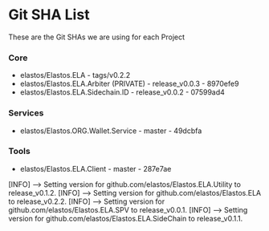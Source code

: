 
# Git SHA List

These are the Git SHAs we are using for each Project

### Core
- elastos/Elastos.ELA - tags/v0.2.2
- elastos/Elastos.ELA.Arbiter (PRIVATE) - release_v0.0.3 - 8970efe9
- elastos/Elastos.ELA.Sidechain.ID - release_v0.0.2 - 07599ad4

### Services
- elastos/Elastos.ORG.Wallet.Service - master - 49dcbfa

### Tools
- elastos/Elastos.ELA.Client - master - 287e7ae


[INFO]	--> Setting version for github.com/elastos/Elastos.ELA.Utility to release_v0.1.2.
[INFO]	--> Setting version for github.com/elastos/Elastos.ELA to release_v0.2.2.
[INFO]	--> Setting version for github.com/elastos/Elastos.ELA.SPV to release_v0.0.1.
[INFO]	--> Setting version for github.com/elastos/Elastos.ELA.SideChain to release_v0.1.1.

